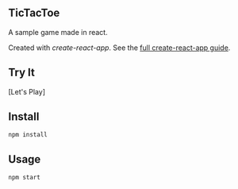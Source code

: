 TicTacToe
---

A sample game made in react.

Created with *create-react-app*. See the [full create-react-app guide](https://github.com/facebookincubator/create-react-app/blob/master/packages/react-scripts/template/README.md).



Try It
---

[Let's Play]



Install
---

`npm install`



Usage
---

`npm start`
